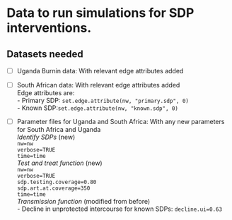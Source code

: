 # Data to run simulations for SDP interventions.

   **Datasets needed** 
   ---------------
  - [ ] Uganda Burnin data: With relevant edge attributes added   
  - [ ] South African data: With relevant edge attributes added    
        Edge attributes are:      
          - Primary SDP: ```set.edge.attribute(nw, "primary.sdp", 0) ```       
          - Known SDP:```set.edge.attribute(nw, "known.sdp", 0) ```      
  - [ ] Parameter files for Uganda and South Africa: With any new parameters for South Africa and Uganda   
          *Identify SDPs* (new)   
           ```nw=nw```   
           ```verbose=TRUE```   
           ```time=time```   
          *Test and treat function* (new)   
            ```nw=nw```      
            ```verbose=TRUE```              
            ```sdp.testing.coverage=0.80```      
            ```sdp.art.at.coverage=350```   
            ```time=time```   
          *Transmission function* (modified from before)      
             - Decline in unprotected intercourse for known SDPs: ```decline.ui=0.63```
          

  
       

